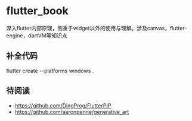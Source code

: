 # flutter_book
深入flutter内部原理，侧重于widget以外的使用与理解。涉及canvas，flutter-engine，dartVM等知识点
## 补全代码
flutter create --platforms windows .


## 待阅读
* https://github.com/DingProg/FlutterPIP
* https://github.com/aaronpenne/generative_art